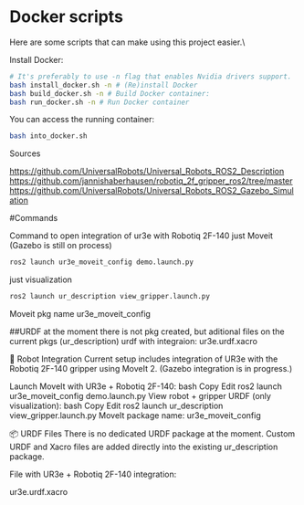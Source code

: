 # Docker scripts
Here are some scripts that can make using this project easier.\

Install Docker:

```bash 
# It's preferably to use -n flag that enables Nvidia drivers support.
bash install_docker.sh -n # (Re)install Docker
bash build_docker.sh -n # Build Docker container:
bash run_docker.sh -n # Run Docker container
```

You can access the running container:
```bash
bash into_docker.sh
```

Sources 

https://github.com/UniversalRobots/Universal_Robots_ROS2_Description
https://github.com/jannishaberhausen/robotiq_2f_gripper_ros2/tree/master
https://github.com/UniversalRobots/Universal_Robots_ROS2_Gazebo_Simulation

#Commands 

Command to open integration of ur3e with Robotiq 2F-140
just Moveit (Gazebo is still on process)
```bash
ros2 launch ur3e_moveit_config demo.launch.py
```
just visualization
```bash
ros2 launch ur_description view_gripper.launch.py
```
Moveit pkg name ur3e_moveit_config

##URDF 
at the moment there is not pkg created, but aditional files on the current pkgs (ur_description) 
urdf with integraion: ur3e.urdf.xacro 



🤖 Robot Integration
Current setup includes integration of UR3e with the Robotiq 2F-140 gripper using MoveIt 2. (Gazebo integration is in progress.)

Launch MoveIt with UR3e + Robotiq 2F-140:
bash
Copy
Edit
ros2 launch ur3e_moveit_config demo.launch.py
View robot + gripper URDF (only visualization):
bash
Copy
Edit
ros2 launch ur_description view_gripper.launch.py
MoveIt package name: ur3e_moveit_config

📦 URDF Files
There is no dedicated URDF package at the moment. Custom URDF and Xacro files are added directly into the existing ur_description package.

File with UR3e + Robotiq 2F-140 integration:

ur3e.urdf.xacro



